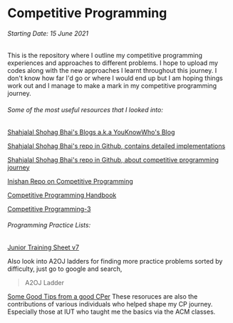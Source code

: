 # Competitive Programming

###### Starting Date: 15 June 2021
This is the repository where I outline my competitive programming experiences and approaches to different problems. I hope to upload my codes along with the new approaches I learnt throughout this journey. I don't know how far I'd go or where I would end up but I am hoping things work out and I manage to make a mark in my competitive programming journey.

###### Some of the most useful resources that I looked into:

[Shahjalal Shohag Bhai's Blogs a.k.a YouKnowWho's Blog](https://codeforces.com/blog/entry/95106?fbclid=IwAR1w3oLbHiY1EDH0ucT1-Qkb2fHWeuKQjVaiklcqpIxCOawrOledX7Sfgwo)

[Shahjalal Shohag Bhai's repo in Github, contains detailed implementations](https://github.com/ShahjalalShohag/code-library)

[Shahjalal Shohag Bhai's repo in Github, about competitive programming journey](https://github.com/ShahjalalShohag/Competitive-Programming-A-Complete-Guideline)

[Inishan Repo on Competitive Programming](https://github.com/lnishan/awesome-competitive-programming)

[Competitive Programming Handbook](https://drive.google.com/file/d/1lWrMyp3bNgAebbpVaeOnHOBhjM1HU_JZ/view?usp=sharing)

[Competitive Programming-3](https://drive.google.com/file/d/17FlWGk0NLfIEY21MN-cS-PNj_fGvjSmm/view?usp=sharing)

###### Programming Practice Lists:

[Junior Training Sheet v7](https://docs.google.com/spreadsheets/d/1iJZWP2nS_OB3kCTjq8L6TrJJ4o-5lhxDOyTaocSYc-k/edit?usp=sharing)

Also look into A2OJ ladders for finding more practice problems sorted by difficulty, just go to google and search,
> A2OJ Ladder


[Some Good Tips from a good CPer](https://medium.com/@pankajkumar12/my-tips-for-competitive-programmers-2f0658695a0b)
These resoruces are also the contributions of various individuals who helped shape my CP journey. Especially those at IUT who taught me the basics via the ACM classes.

